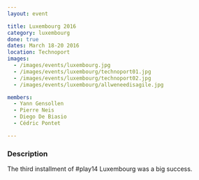 ```yaml
---
layout: event

title: Luxembourg 2016
category: luxembourg
done: true
dates: March 18-20 2016
location: Technoport
images:
  - /images/events/luxembourg.jpg
  - /images/events/luxembourg/technoport01.jpg
  - /images/events/luxembourg/technoport02.jpg
  - /images/events/luxembourg/allweneedisagile.jpg

members:
  - Yann Gensollen
  - Pierre Neis
  - Diego De Biasio
  - Cédric Pontet

---
```


### Description
The third installment of #play14 Luxembourg was a big success.

